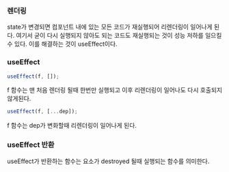 ### 렌더링
state가 변경되면 컴포넌트 내에 있는 모든 코드가 재실행되어 리렌더링이 일어나게 된다. 여기서 굳이 다시 실행되지 않아도 되는 코드도
재실행되는 것이 성능 저하를 일으킬 수 있다. 이를 해결하는 것이 useEffect이다.

### useEffect
```js
useEffect(f, []);
```
f 함수는 맨 처음 렌더링 될때 한번만 실행되고 이후 리렌더링이 일어나도 다시 호출되지 않게된다.

```js
useEffect(f, [...dep]);
```
f 함수는 dep가 변화할때 리렌더링이 일어나게 된다.

### useEffect 반환
useEffect가 반환하는 함수는 요소가 destroyed 될때 실행되는 함수를 의미한다.
